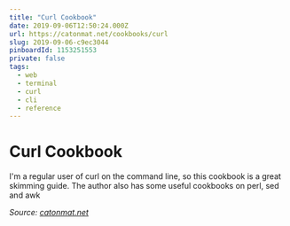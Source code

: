 ```yaml
---
title: "Curl Cookbook"
date: 2019-09-06T12:50:24.000Z
url: https://catonmat.net/cookbooks/curl
slug: 2019-09-06-c9ec3044
pinboardId: 1153251553
private: false
tags:
  - web
  - terminal
  - curl
  - cli
  - reference
---
```


# Curl Cookbook

I'm a regular user of curl on the command line, so this cookbook is a great skimming guide. The author also has some useful cookbooks on perl, sed and awk

_Source: [catonmat.net](https://catonmat.net/cookbooks/curl)_
